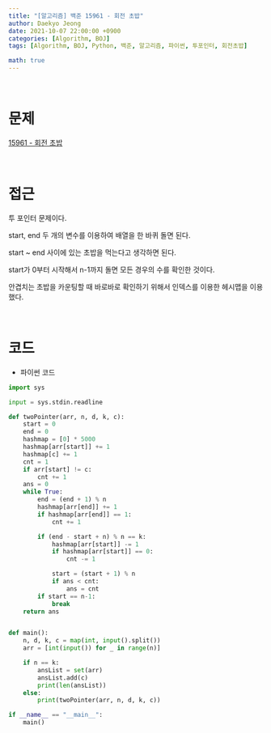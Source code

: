 ```yaml
---
title: "[알고리즘] 백준 15961 - 회전 초밥"
author: Daekyo Jeong
date: 2021-10-07 22:00:00 +0900
categories: [Algorithm, BOJ]
tags: [Algorithm, BOJ, Python, 백준, 알고리즘, 파이썬, 투포인터, 회전초밥]

math: true
---
```


<br/>

# **문제**

[15961 - 회전 초밥](https://www.acmicpc.net/problem/15961)

<br/>

# **접근**

투 포인터 문제이다.  

start, end 두 개의 변수를 이용하여 배열을 한 바퀴 돌면 된다.  

start ~ end 사이에 있는 초밥을 먹는다고 생각하면 된다.  

start가 0부터 시작해서 n-1까지 돌면 모든 경우의 수를 확인한 것이다.  

안겹치는 초밥을 카운팅할 때 바로바로 확인하기 위해서 인덱스를 이용한 헤시맵을 이용했다.  


<br/>

# **코드**

- 파이썬 코드   

```py
import sys

input = sys.stdin.readline

def twoPointer(arr, n, d, k, c):
    start = 0
    end = 0
    hashmap = [0] * 5000
    hashmap[arr[start]] += 1
    hashmap[c] += 1
    cnt = 1
    if arr[start] != c:
        cnt += 1
    ans = 0
    while True:
        end = (end + 1) % n
        hashmap[arr[end]] += 1
        if hashmap[arr[end]] == 1:
            cnt += 1

        if (end - start + n) % n == k:
            hashmap[arr[start]] -= 1
            if hashmap[arr[start]] == 0:
                cnt -= 1

            start = (start + 1) % n
            if ans < cnt:
                ans = cnt
        if start == n-1:
            break
    return ans


def main():
    n, d, k, c = map(int, input().split())
    arr = [int(input()) for _ in range(n)]

    if n == k:
        ansList = set(arr)
        ansList.add(c)
        print(len(ansList))
    else:
        print(twoPointer(arr, n, d, k, c))

if __name__ == "__main__":
    main()
```

<br/>
